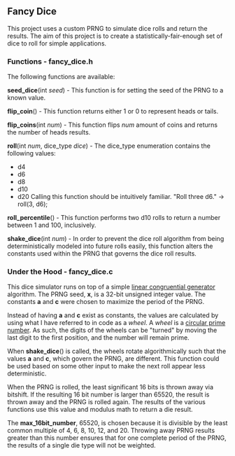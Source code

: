 ## Fancy Dice

This project uses a custom PRNG to simulate dice rolls and return the results. The aim of this project is to create a statistically-fair-enough set of dice to roll for simple applications.

### Functions - fancy_dice.h

The following functions are available:

**seed_dice**(int *seed*) - This function is for setting the seed of the PRNG to a
known value.

**flip_coin**() - This function returns either 1 or 0 to represent heads or tails.

**flip_coins**(int *num*) - This function flips *num* amount of coins and returns the number of heads results.

**roll**(int *num*, dice_type *dice*) - The dice_type enumeration contains the following
values:
- d4
- d6
- d8
- d10
- d20
Calling this function should be intuitively familiar.
"Roll three d6." -> roll(3, d6);

**roll_percentile**() - This function performs two d10 rolls to return a number between 1 and 100, inclusively.

**shake_dice**(int *num*) - In order to prevent the dice roll algorithm from being deterministically modeled into future rolls easily, this function alters the constants used within the PRNG that governs the dice roll results.

### Under the Hood - fancy_dice.c

This dice simulator runs on top of a simple [linear congruential generator](https://en.wikipedia.org/wiki/Linear_congruential_generator) algorithm. The PRNG seed, **x**, is a 32-bit unsigned integer value. The constants **a** and **c** were chosen to maximize the period of the PRNG.

Instead of having **a** and **c** exist as constants, the values are calculated by using what I have referred to in code as a *wheel*. A *wheel* is a [circular prime number](https://en.wikipedia.org/wiki/Circular_prime). As such, the digits of the wheels can be "turned" by moving the last digit to the first position, and the number will remain prime.

When **shake_dice**() is called, the wheels rotate algorithmically such that the values **a** and **c**, which govern the PRNG, are different. This function could be used based on some other input to make the next roll appear less deterministic.

When the PRNG is rolled, the least significant 16 bits is thrown away via bitshift. If the resulting 16 bit number is larger than 65520, the result is thrown away and the PRNG is rolled again. The results of the various functions use this value and modulus math to return a die result.

The **max_16bit_number**, 65520, is chosen because it is divisible by the least common multiple of 4, 6, 8, 10, 12, and 20. Throwing away PRNG results greater than this number ensures that for one complete period of the PRNG, the results of a single die type will not be weighted.
